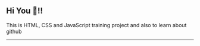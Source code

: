 Hi You 🥰️!!
----------------------------------------------------------------------------------

This is HTML, CSS and JavaScript training project and also to learn about github

----------------------------------------------------------------------------------
